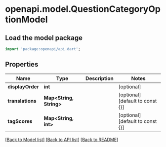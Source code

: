 # openapi.model.QuestionCategoryOptionModel

## Load the model package
```dart
import 'package:openapi/api.dart';
```

## Properties
Name | Type | Description | Notes
------------ | ------------- | ------------- | -------------
**displayOrder** | **int** |  | [optional] 
**translations** | **Map<String, String>** |  | [optional] [default to const {}]
**tagScores** | **Map<String, int>** |  | [optional] [default to const {}]

[[Back to Model list]](../README.md#documentation-for-models) [[Back to API list]](../README.md#documentation-for-api-endpoints) [[Back to README]](../README.md)


